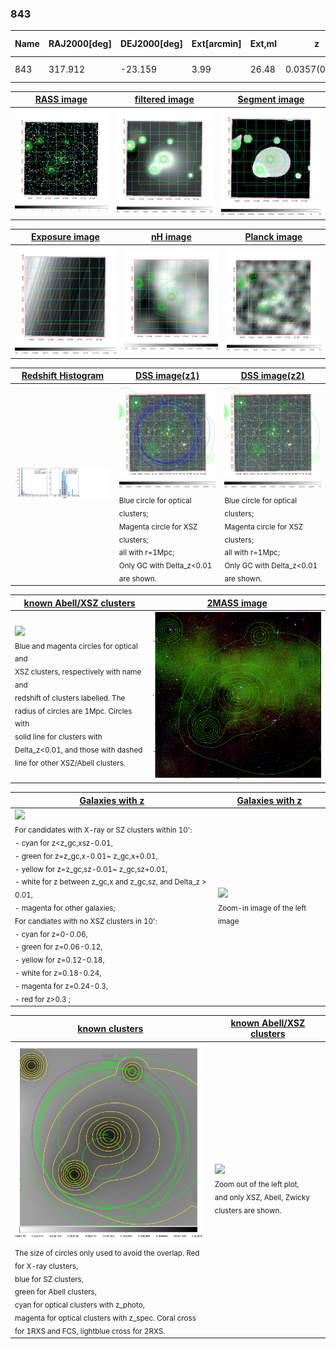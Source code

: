 <div STYLE="page-break-after: always;"></div>

### 843

|Name|RAJ2000[deg]|DEJ2000[deg] |Ext[arcmin]| Ext,ml | z | z_src| C|GC(XSZ,Delta_z<0.01)| GC(OPT,Delta_z<0.01)|GC| R_sig[arcmin] | R500[arcmin] | R500[Mpc]| CRsig[c/s] | CR500[c/s] |L500[1E44 erg/s]|F500[1E-12 erg/s/cm^2]| M500[1E14 Msun]|Tx[keV]|Cnt_sig|Beta|Rc[arcmin]|Comment|Alias|
|---|---|---|---|---|---|------|---|--------|---------|----------|---|---|---|---|---|---|---|---|---|---|---|---|---|---|
|843| 317.912| -23.159| 3.99| 26.48| 0.0357(0.005)| z1, z_xsz| B| MCXC| N| MCXC, N, W| 32.106| 15.201| 0.647| 0.328(0.069)| 0.302(0.064)| 0.151(0.033)| 5.104(1.104)| 0.80(0.09)| 1.88(0.13)| 88.5| 0.533(-0.024+0.051)| 4.583(-0.669+1.132)| -| k476|

|[RASS image](../image/843/843_img.pdf)|[filtered image](../image/843/843_fil.pdf)|[Segment image](../image/843/843_seg.pdf)|
|-------------------|--------------------|-------------------|
| <img src="../image/843/843_img.png" width="300">  | <img src="../image/843/843_fil.png" width="300">   | <img src="../image/843/843_seg.png" width="300">  |

|[Exposure image](../image/843/843_mex.pdf)| [nH image](../image/843/843_nh.pdf)| [Planck image](../image/843/843_p.pdf)|
|-------------------|--------------------|-------------------|
|<img src="../image/843/843_mex.png" width="300">   | <img src="../image/843/843_nh.png" width="300">    | <img src="../image/843/843_p.png" width="300"> |

|[Redshift Histogram](../image/843/843_zg.pdf) | [DSS image(z1)](../image/843/843_dss_z1.pdf)      |  [DSS image(z2)](../image/843/843_dss_z2.pdf)    |
|-------------------|--------------------|-------------------|
|<img src="../image/843/843_zg.png" width="300"> |<img src="../image/843/843_dss_z1.png" width="300"> <sub><br>Blue circle for optical clusters; <br>Magenta circle for XSZ clusters; <br>all with r=1Mpc; <br>Only GC with Delta_z<0.01 are shown. </sub>| <img src="../image/843/843_dss_z2.png" width="300"><sub><br>Blue circle for optical clusters; <br>Magenta circle for XSZ clusters; <br>all with r=1Mpc; <br>Only GC with Delta_z<0.01 are shown. </sub> |

|[known Abell/XSZ clusters](../image/843/843_m.pdf) | [2MASS image](../image/843/843_2mass.pdf)      |
|-------------------|-------------------|
|<img src=../image/843/843_m.png width="300"> <br><sub>Blue and magenta circles for optical and <br>XSZ clusters, respectively with name and <br>redshift of clusters labelled. The <br>radius of circles are 1Mpc. Circles with <br>solid line for clusters with <br>Delta_z<0.01, and those with dashed <br>line for other XSZ/Abell clusters.        </sub>|<img src="../image/843/843_2mass.png" width="300">  |

|[Galaxies with z](../image/843/843_opt_ned.pdf) |[Galaxies with z](../image/843/843_opt_ned_zoom.pdf) |
|-------------------|-------------------|
| <img src=../image/843/843_opt_ned.png width="300"> <br><sub> For candidates with X-ray or SZ clusters within 10': <br> - cyan for z<z_gc,xsz-0.01, <br> - green for z=z_gc,x-0.01~ z_gc,x+0.01, <br> - yellow for z=z_gc,sz-0.01~ z_gc,sz+0.01, <br> - white for z between z_gc,x and z_gc,sz, and Delta_z > 0.01, <br> - magenta for other galaxies; <br>For candiates with no XSZ clusters in 10': <br> - cyan for z=0-0.06, <br> - green for z=0.06-0.12, <br> - yellow for z=0.12-0.18, <br> - white for z=0.18-0.24, <br> - magenta for z=0.24-0.3, <br> - red for z>0.3 ;  </sub>|<img src=../image/843/843_opt_ned_zoom.png width="300">  <br><sub> Zoom-in image of the left image</sub>|

|[known clusters](../image/843/843_gc.pdf) |[known Abell/XSZ clusters](../image/843/843_gc_large.pdf) |
|-------------------|-------------------|
| <img src=../image/843/843_gc.png width="300"> <br><sub> The size of circles only used to avoid the overlap. Red for X-ray clusters, <br> blue for SZ clusters, <br> green for Abell clusters, <br> cyan for optical clusters with z_photo, <br> magenta for optical clusters with z_spec. Coral cross for 1RXS and FCS, lightblue cross for 2RXS. </sub>|<img src=../image/843/843_gc_large.png width="300"> <br><sub> Zoom out of the left plot, <br> and only XSZ, Abell, Zwicky clusters are shown. </sub> |



